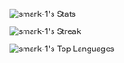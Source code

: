   
  ![smark-1's Stats](https://github-readme-stats.vercel.app/api?username=smark-1&theme=dark&show_icons=true&hide_border=true&count_private=true&rank_icon=percentile&card_width=500)

  ![smark-1's Streak](https://github-readme-streak-stats.herokuapp.com/?user=smark-1&theme=dark&hide_border=true)

  ![smark-1's Top Languages](https://github-readme-stats.vercel.app/api/top-langs/?username=smark-1&theme=dark&show_icons=true&hide_border=true&layout=compact&card_width=500)

  
